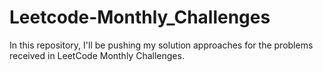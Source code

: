 # Leetcode-Monthly_Challenges
In this repository, I'll be pushing my solution approaches for the problems received in LeetCode Monthly Challenges.
